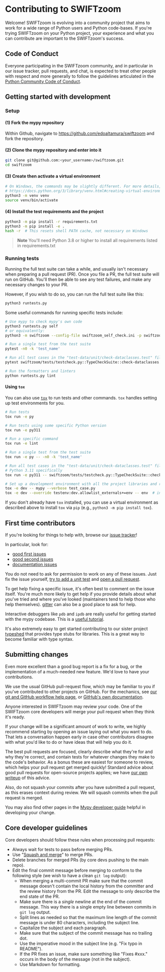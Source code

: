 # Contributing to SWIFTzoom

Welcome!  SWIFTzoom is evolving into a community project that aims to work for a wide
range of Python users and Python code-bases.  If you're trying SWIFTzoom on
your Python project, your experience and what you can contribute are
important to the SWIFTzoom's success.

## Code of Conduct

Everyone participating in the SWIFTzoom community, and in particular in our
issue tracker, pull requests, and chat, is expected to treat
other people with respect and more generally to follow the guidelines
articulated in the [Python Community Code of Conduct](https://www.python.org/psf/codeofconduct/).

## Getting started with development

### Setup

#### (1) Fork the mypy repository

Within Github, navigate to <https://github.com/edoaltamura/swiftzoom> and fork the repository.

#### (2) Clone the mypy repository and enter into it

```bash
git clone git@github.com:<your_username>/swiftzoom.git
cd swiftzoom
```

#### (3) Create then activate a virtual environment

```bash
# On Windows, the commands may be slightly different. For more details, see
# https://docs.python.org/3/library/venv.html#creating-virtual-environments
python3 -m venv venv
source venv/bin/activate
```

#### (4) Install the test requirements and the project

```bash
python3 -m pip install -r requirements.txt
python3 -m pip install -e .
hash -r  # This resets shell PATH cache, not necessary on Windows
```

> **Note**
> You'll need Python 3.8 or higher to install all requirements listed in
> requirements.txt

### Running tests

Running the full test suite can take a while, and usually isn't necessary when
preparing a pull request (PR). Once you file a PR, the full test suite will run on GitHub.
You'll then be able to see any test failures, and make any necessary changes to
your PR.

However, if you wish to do so, you can run the full test suite
like this:

```bash
python3 runtests.py
```

Some useful commands for running specific tests include:

```bash
# Use mypy to check mypy's own code
python3 runtests.py self
# or equivalently:
python3 -m swiftzoom --config-file swiftzoom_self_check.ini -p swiftzoom

# Run a single test from the test suite
pytest -n0 -k 'test_name'

# Run all test cases in the "test-data/unit/check-dataclasses.test" file
pytest swiftzoom/tests/testcheck.py::TypeCheckSuite::check-dataclasses.test

# Run the formatters and linters
python runtests.py lint
```


#### Using `tox`

You can also use [`tox`](https://tox.wiki/en/latest/) to run tests and other commands.
`tox` handles setting up test environments for you.

```bash
# Run tests
tox run -e py

# Run tests using some specific Python version
tox run -e py311

# Run a specific command
tox run -e lint

# Run a single test from the test suite
tox run -e py -- -n0 -k 'test_name'

# Run all test cases in the "test-data/unit/check-dataclasses.test" file using
# Python 3.11 specifically
tox run -e py311 -- swiftzoom/tests/testcheck.py::TypeCheckSuite::check-dataclasses.test

# Set up a development environment with all the project libraries and run a command
tox -e dev -- mypy --verbose test_case.py
tox -e dev --override testenv:dev.allowlist_externals+=env -- env  # inspect the environment
```

If you don't already have `tox` installed, you can use a virtual environment as
described above to install `tox` via `pip` (e.g., ``python3 -m pip install tox``).

## First time contributors

If you're looking for things to help with, browse our [issue tracker](https://github.com/edoaltamura/swiftzoom/issues)!

In particular, look for:

- [good first issues](https://github.com/edoaltamura/swiftzoom/labels/good-first-issue)
- [good second issues](https://github.com/edoaltamura/swiftzoom/labels/good-second-issue)
- [documentation issues](https://github.com/edoaltamura/swiftzoom/labels/documentation)

You do not need to ask for permission to work on any of these issues.
Just fix the issue yourself, [try to add a unit test](#running-tests) and
[open a pull request](#submitting-changes).

To get help fixing a specific issue, it's often best to comment on the issue
itself. You're much more likely to get help if you provide details about what
you've tried and where you've looked (maintainers tend to help those who help
themselves). [gitter](https://gitter.im/python/typing) can also be a good place
to ask for help.

Interactive debuggers like `pdb` and `ipdb` are really useful for getting
started with the mypy codebase. This is a
[useful tutorial](https://realpython.com/python-debugging-pdb/).

It's also extremely easy to get started contributing to our sister project
[typeshed](https://github.com/python/typeshed/issues) that provides type stubs
for libraries. This is a great way to become familiar with type syntax.

## Submitting changes

Even more excellent than a good bug report is a fix for a bug, or the
implementation of a much-needed new feature. We'd love to have
your contributions.

We use the usual GitHub pull-request flow, which may be familiar to
you if you've contributed to other projects on GitHub.  For the mechanics,
see [our git and GitHub workflow help page](https://github.com/python/mypy/wiki/Using-Git-And-GitHub),
or [GitHub's own documentation](https://help.github.com/articles/using-pull-requests/).

Anyone interested in SWIFTzoom may review your code.  One of the SWIFTzoom core
developers will merge your pull request when they think it's ready.

If your change will be a significant amount of work
to write, we highly recommend starting by opening an issue laying out
what you want to do.  That lets a conversation happen early in case
other contributors disagree with what you'd like to do or have ideas
that will help you do it.

The best pull requests are focused, clearly describe what they're for
and why they're correct, and contain tests for whatever changes they
make to the code's behavior.  As a bonus these are easiest for someone
to review, which helps your pull request get merged quickly!  Standard
advice about good pull requests for open-source projects applies; we
have [our own writeup](https://github.com/python/mypy/wiki/Good-Pull-Request)
of this advice.

Also, do not squash your commits after you have submitted a pull request, as this
erases context during review. We will squash commits when the pull request is merged.

You may also find other pages in the
[Mypy developer guide](https://github.com/python/mypy/wiki/Developer-Guides)
helpful in developing your change.

## Core developer guidelines

Core developers should follow these rules when processing pull requests:

- Always wait for tests to pass before merging PRs.
- Use "[Squash and merge](https://github.com/blog/2141-squash-your-commits)"
  to merge PRs.
- Delete branches for merged PRs (by core devs pushing to the main repo).
- Edit the final commit message before merging to conform to the following
  style (we wish to have a clean `git log` output):
  - When merging a multi-commit PR make sure that the commit message doesn't
    contain the local history from the committer and the review history from
    the PR. Edit the message to only describe the end state of the PR.
  - Make sure there is a *single* newline at the end of the commit message.
    This way there is a single empty line between commits in `git log`
    output.
  - Split lines as needed so that the maximum line length of the commit
    message is under 80 characters, including the subject line.
  - Capitalize the subject and each paragraph.
  - Make sure that the subject of the commit message has no trailing dot.
  - Use the imperative mood in the subject line (e.g. "Fix typo in README").
  - If the PR fixes an issue, make sure something like "Fixes #xxx." occurs
    in the body of the message (not in the subject).
  - Use Markdown for formatting.